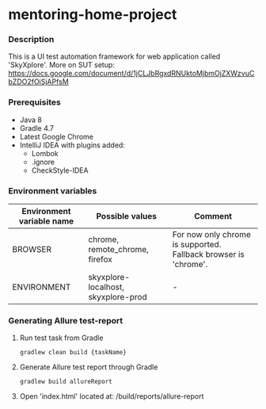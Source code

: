 # mentoring-home-project

### Description
This is a UI test automation framework for web application called 'SkyXplore'.
More on SUT setup: https://docs.google.com/document/d/1jCLJbRgxdRNUktoMjbmOjZXWzvuCbZDO2fOiSjAPfsM

### Prerequisites

* Java 8
* Gradle 4.7
* Latest Google Chrome
* IntelliJ IDEA with plugins added:
    * Lombok 
    * .ignore
    * CheckStyle-IDEA

### Environment variables

Environment variable name | Possible values | Comment
--- | --- | ---
BROWSER | chrome, remote_chrome, firefox | For now only chrome is supported. Fallback browser is 'chrome'.
ENVIRONMENT | skyxplore-localhost, skyxplore-prod | -

### Generating Allure test-report

1. Run test task from Gradle
    ```
    gradlew clean build {taskName}
    ```
2. Generate Allure test report through Gradle
    ```
    gradlew build allureReport
    ```
3. Open 'index.html' located at: /build/reports/allure-report